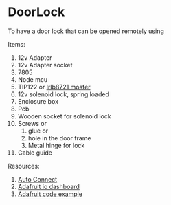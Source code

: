 # DoorLock
To have a door lock that can be opened remotely using 

Items:
1. 12v Adapter
2. 12v Adapter socket
3. 7805
4. Node mcu
5. TIP122 or [ Irlb8721 mosfer](https://robu.in/product/irf520-mosfet-driver-module-arduino-arm-raspberry-pi/?gclid=CjwKCAiA8K7uBRBBEiwACOm4dyY0h30TFwpyWVSqcL9NdCeiO67rjhnuwWKl0HqUdSdNgUfd7yxFGxoCb5EQAvD_BwE)
6. 12v solenoid lock, spring loaded
7. Enclosure box
8. Pcb
9. Wooden socket for solenoid lock
10. Screws or 
     1. glue or
     2. hole in the door frame
     3. Metal hinge for lock
11. Cable guide



Resources:
1. [Auto Connect](https://hieromon.github.io/AutoConnect/index.html)
2. [Adafruit io dashboard](https://io.adafruit.com/aroramayank2002/dashboards/door-lock)
3. [Adafruit code example](https://learn.adafruit.com/adafruit-io-basics-digital-output?view=all)
